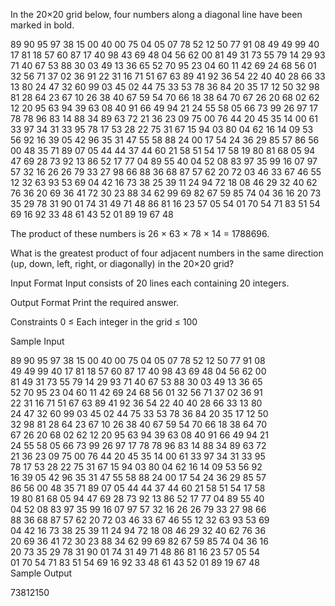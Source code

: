 In the 20×20 grid below, four numbers along a diagonal line have been marked in bold.

89 90 95 97 38 15 00 40 00 75 04 05 07 78 52 12 50 77 91 08 
49 49 99 40 17 81 18 57 60 87 17 40 98 43 69 48 04 56 62 00 
81 49 31 73 55 79 14 29 93 71 40 67 53 88 30 03 49 13 36 65 
52 70 95 23 04 60 11 42 69 24 68 56 01 32 56 71 37 02 36 91 
22 31 16 71 51 67 63 89 41 92 36 54 22 40 40 28 66 33 13 80 
24 47 32 60 99 03 45 02 44 75 33 53 78 36 84 20 35 17 12 50 
32 98 81 28 64 23 67 10 26 38 40 67 59 54 70 66 18 38 64 70 
67 26 20 68 02 62 12 20 95 63 94 39 63 08 40 91 66 49 94 21 
24 55 58 05 66 73 99 26 97 17 78 78 96 83 14 88 34 89 63 72 
21 36 23 09 75 00 76 44 20 45 35 14 00 61 33 97 34 31 33 95 
78 17 53 28 22 75 31 67 15 94 03 80 04 62 16 14 09 53 56 92 
16 39 05 42 96 35 31 47 55 58 88 24 00 17 54 24 36 29 85 57 
86 56 00 48 35 71 89 07 05 44 44 37 44 60 21 58 51 54 17 58 
19 80 81 68 05 94 47 69 28 73 92 13 86 52 17 77 04 89 55 40 
04 52 08 83 97 35 99 16 07 97 57 32 16 26 26 79 33 27 98 66 
88 36 68 87 57 62 20 72 03 46 33 67 46 55 12 32 63 93 53 69 
04 42 16 73 38 25 39 11 24 94 72 18 08 46 29 32 40 62 76 36 
20 69 36 41 72 30 23 88 34 62 99 69 82 67 59 85 74 04 36 16 
20 73 35 29 78 31 90 01 74 31 49 71 48 86 81 16 23 57 05 54 
01 70 54 71 83 51 54 69 16 92 33 48 61 43 52 01 89 19 67 48

The product of these numbers is 26 × 63 × 78 × 14 = 1788696.

What is the greatest product of four adjacent numbers in the same direction (up, down, left, right, or diagonally) in the 20×20 grid?

Input Format 
Input consists of 20 lines each containing 20 integers.

Output Format 
Print the required answer.

Constraints 
0 ≤ Each integer in the grid ≤ 100

Sample Input

89 90 95 97 38 15 00 40 00 75 04 05 07 78 52 12 50 77 91 08  
49 49 99 40 17 81 18 57 60 87 17 40 98 43 69 48 04 56 62 00  
81 49 31 73 55 79 14 29 93 71 40 67 53 88 30 03 49 13 36 65  
52 70 95 23 04 60 11 42 69 24 68 56 01 32 56 71 37 02 36 91  
22 31 16 71 51 67 63 89 41 92 36 54 22 40 40 28 66 33 13 80  
24 47 32 60 99 03 45 02 44 75 33 53 78 36 84 20 35 17 12 50  
32 98 81 28 64 23 67 10 26 38 40 67 59 54 70 66 18 38 64 70  
67 26 20 68 02 62 12 20 95 63 94 39 63 08 40 91 66 49 94 21  
24 55 58 05 66 73 99 26 97 17 78 78 96 83 14 88 34 89 63 72  
21 36 23 09 75 00 76 44 20 45 35 14 00 61 33 97 34 31 33 95  
78 17 53 28 22 75 31 67 15 94 03 80 04 62 16 14 09 53 56 92  
16 39 05 42 96 35 31 47 55 58 88 24 00 17 54 24 36 29 85 57  
86 56 00 48 35 71 89 07 05 44 44 37 44 60 21 58 51 54 17 58  
19 80 81 68 05 94 47 69 28 73 92 13 86 52 17 77 04 89 55 40  
04 52 08 83 97 35 99 16 07 97 57 32 16 26 26 79 33 27 98 66  
88 36 68 87 57 62 20 72 03 46 33 67 46 55 12 32 63 93 53 69  
04 42 16 73 38 25 39 11 24 94 72 18 08 46 29 32 40 62 76 36  
20 69 36 41 72 30 23 88 34 62 99 69 82 67 59 85 74 04 36 16  
20 73 35 29 78 31 90 01 74 31 49 71 48 86 81 16 23 57 05 54  
01 70 54 71 83 51 54 69 16 92 33 48 61 43 52 01 89 19 67 48    
Sample Output

73812150